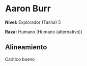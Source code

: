 # Aaron Burr

**Nivel:** Explorador (Tasha) 5

**Raza:** Humano (Humano (alternativo))

## Alineamiento
Caótico bueno

